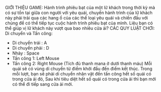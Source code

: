 GIỚI THIỆU GAME:
Hành trình phiêu bạt của một lữ khách trong thời kỳ mà có sự tồn tại giữa con người với yêu quái,
chuyến hành trình của lữ khách này phải trải qua các hang ổ của các thể loại yêu quái và chiến đấu với chúng để có thể tiếp tục cuộc hành trình phiêu bạt của mình.
Liệu bạn có thể giúp vị lữ khách này vượt qua bao nhiêu cửa ải?
CÁC QUY LUẬT CHƠI:
Di chuyển và Tấn công:
- Di chuyển trái : A
- Di chuyển phải : D
- Nhảy : Space
- Tấn công 1: Left Mouse
- Tấn công 2: Right Mouse (Tích đủ thanh mana ở dưới thanh máu)
Mỗi quái  sẽ có vùng di chuyển từ điểm khởi đầu đến điểm kết thúc. 
Trong mỗi lượt, bạn sẽ phải di chuyển nhân vật đến tấn công hết số quái có trong cửa ải đó,
Sau khi tiêu diệt hết số quái có trong cửa ải thì bạn mới có thể đi tiếp sang cửa ải mới.
